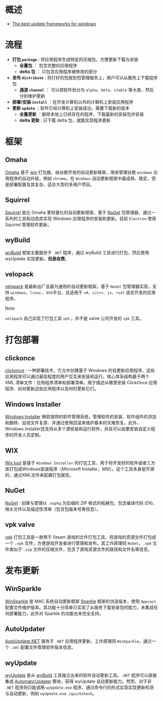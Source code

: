# 概述

- [The best update frameworks for windows](https://omaha-consulting.com/best-update-framework-for-windows-10-7/)

# 流程

- **打包 `package`** : 将应用程序生成特定的压缩包，方便更新下载与安装
  - **全量包** ： 包含完整的应用程序
  - **delta 包** ： 只包含应用程序被修改的部分
- **发布 `distribute`** : 将打好的包放到包管理服务上，用户可以从服务上下载程序包
  - **通道 `channel`** ： 可以把软件划分为 `alpha`、`beta`、`stable` 等大类，然后分别维护更新
- **部署/安装 `install`** ：在开发计算机以外的计算机上安装应用程序
- **更新 `update`** ：软件已经计算机上安装成功，需要下载新的版本
  - **全量更新** ：删除本地上已经存在的程序，下载最新的安装包并安装
  - **delta 更新** : 只下载 delta 包，就能实现程序更新

# 框架

## Omaha

[Omaha](https://github.com/google/omaha/) 基于 [wix](https://wixtoolset.org/docs/wix3/) 打包器，由谷歌开发的自动更新框架，用来管理谷歌 `windows` 应用程序的自动升级，例如 `chrome`。在 `Windows` 自动更新框架中最成熟、稳定，但是部署配置及其复杂，适合大型的多用户项目。

## Squirrel

[Squirrel](https://github.com/Squirrel/Squirrel.Windows) 是比 Omaha 更轻量化的自动更新框架，基于 [NuGet](https://learn.microsoft.com/zh-cn/nuget/what-is-nuget) 包管理器，通过一系列的工具和动态库实现 Windows 应用程序的安装和更新。目前 `Electron` 使用 Squirrel 管理软件更新。



## wyBuild

[wyBuild](https://wyday.com/wybuild/) 框架主要服务于 `.NET` 程序，通过 wyBuild 工具进行打包，然后使用 wyUpdate 实现更新。**但是收费**。


## velopack

[velopack](https://github.com/velopack/velopack) 是最新出厂且最为通用的自动更新框架，基于 `NuGet` 包管理器实现，支持 `windows`、`linux` 、`OSX`平台，且适用于 `c#`、`c/c++`、`js`、`rust` 语言开发的应用程序。

>[!note]
> `velopack` 自己实现了打包工具 `vpk` ，并不是 valve 公司开发的 `vpk` 工具。

# 打包部署

## clickonce

[clickonce](https://learn.microsoft.com/zh-cn/cpp/windows/clickonce-deployment-for-visual-cpp-applications?view=msvc-170) : 一种部署技术，它允许创建基于 Windows 的自更新应用程序，这些应用程序可以通过最低程度的用户交互来安装和运行。核心体系结构基于两个 XML 清单文件：应用程序清单和部署清单，用于描述从哪里安装 ClickOnce 应用程序、如何更新这些应用程序以及何时更新它们。

## Windows Installer

[Windows Installer](https://learn.microsoft.com/zh-cn/windows/win32/Msi/windows-installer-portal) 微软提供的软件管理系统，管理软件的安装、软件组件的添加和删除、监视文件复原、并通过使用回滚来维护基本的灾难恢复。此外，Windows Installer还支持从多个源安装和运行软件，并且可以由要安装自定义程序的开发人员定制。

## WIX

[Wix tool](https://wixtoolset.org/docs/wix3/) 是基于 `Windows Installer` 的打包工具，用于将开发好的软件或者三方库打包成Windows安装程序（Microsoft Installer，MSI）。这个工具本身是开源的，通过XML文件来配置打包属性。

## NuGet

[NuGet](https://learn.microsoft.com/zh-cn/nuget/what-is-nuget) : 创建与管理以 `.nupkg` 为后缀的 ZIP 格式的拓展包，包含编译代码 (Dll)、相关文件以及描述性清单（包含包版本号等信息）。

## vpk valve

[vpk](https://developer.valvesoftware.com/wiki/VPK) 打包工具是一款用于 Steam 游戏的文件打包工具，将游戏的资源文件打包成一个 `.vpk` 文件，方便游戏开发者进行管理和发布。其工作原理同 `NuGet`，`.vpk` 文件类似于 `.zip` 文件的压缩文件，包含了游戏资源文件的路径和文件名等信息。


# 发布更新

## WinSparkle

[WinSparkle](https://github.com/vslavik/winsparkle) 是 MAC 系统自动更新框架 [Sparkle](https://sparkle-project.org/) 框架的仿造版本，使用  `Appcast` 配置文件维护版本。其功能十分简单只实现了从服务下载安装包的能力，未集成任何部署能力，此外对 Sparkle 的功能也未完全支持。

## AutoUpdater

[AutoUpdater.NET](https://github.com/ravibpatel/AutoUpdater.NET) 服务于  `.NET` 应用程序更新，工作原理同 `WinSparkle`，通过一个 `.xml` 配置文件管理软件版本信息。

## wyUpdate

[wyUpdate](https://github.com/wyday/wyupdate) 是从 [wyBuild](https://wyday.com/wybuild/) 工具独立出来的软件自动更新工具。`.NET` 程序可以直接集成 [AutomaticUpdater](https://github.com/wyday/automatic-updater) 模块，获得 wyUpdate 自动更新能力。然而，对于非 `.NET` 程序则只能调用 `wyUpdate.exe` 程序，通过命令行的形式实现实现更新检测与自动更新，例如 `wyUpdate.exe /quickcheck`。




